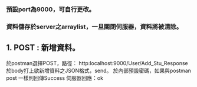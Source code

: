 ### 預設port為9000，可自行更改。      
### 資料儲存於server之arraylist，一旦關閉伺服器，資料將被清除。     
## 1. POST : 新增資料。   
於postman選擇POST，路徑： http:localhost:9000/User/Add_Stu_Response   
於body打上欲新增資料之JSON格式，send。
於內部預設密碼，如果與postman post 一樣則回傳Success
伺服器回應：ok      
    
